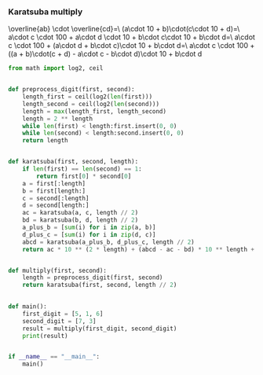 ### Karatsuba multiply

\overline{ab} \cdot \overline{cd}=\\
(a\cdot 10 + b)\cdot(c\cdot 10 + d)=\\
a\cdot c \cdot 100 + a\cdot d \cdot 10 + b\cdot c\cdot 10 + b\cdot d=\\
a\cdot c \cdot 100 + (a\cdot d + b\cdot c)\cdot 10 + b\cdot d=\\
a\cdot c \cdot 100 + ((a + b)\cdot(c + d) - a\cdot c - b\cdot d)\cdot 10 + b\cdot d

```python
from math import log2, ceil


def preprocess_digit(first, second):
    length_first = ceil(log2(len(first)))
    length_second = ceil(log2(len(second)))
    length = max(length_first, length_second)
    length = 2 ** length
    while len(first) < length:first.insert(0, 0)
    while len(second) < length:second.insert(0, 0)
    return length


def karatsuba(first, second, length):
    if len(first) == len(second) == 1:
        return first[0] * second[0]
    a = first[:length]
    b = first[length:]
    c = second[:length]
    d = second[length:]
    ac = karatsuba(a, c, length // 2)
    bd = karatsuba(b, d, length // 2)
    a_plus_b = [sum(i) for i in zip(a, b)]
    d_plus_c = [sum(i) for i in zip(d, c)]
    abcd = karatsuba(a_plus_b, d_plus_c, length // 2)
    return ac * 10 ** (2 * length) + (abcd - ac - bd) * 10 ** length + bd


def multiply(first, second):
    length = preprocess_digit(first, second)
    return karatsuba(first, second, length // 2)
    

def main():
    first_digit = [5, 1, 6]
    second_digit = [7, 3]
    result = multiply(first_digit, second_digit)
    print(result)


if __name__ == "__main__":
    main()
```
